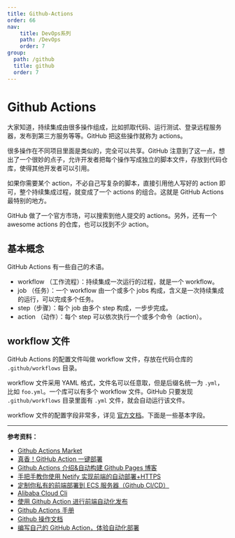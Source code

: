 ```yaml
---
title: Github-Actions
order: 66
nav:
    title: DevOps系列
    path: /DevOps
    order: 7
group:
  path: /github
  title: github
  order: 7
---
```


# Github Actions

大家知道，持续集成由很多操作组成，比如抓取代码、运行测试、登录远程服务器，发布到第三方服务等等。GitHub 把这些操作就称为 actions。

很多操作在不同项目里面是类似的，完全可以共享。GitHub 注意到了这一点，想出了一个很妙的点子，允许开发者把每个操作写成独立的脚本文件，存放到代码仓库，使得其他开发者可以引用。

如果你需要某个 action，不必自己写复杂的脚本，直接引用他人写好的 action 即可，整个持续集成过程，就变成了一个 actions 的组合。这就是 GitHub Actions 最特别的地方。

GitHub 做了一个官方市场，可以搜索到他人提交的 actions。另外，还有一个 awesome actions 的仓库，也可以找到不少 action。

## 基本概念

GitHub Actions 有一些自己的术语。

- workflow （工作流程）：持续集成一次运行的过程，就是一个 workflow。
- job （任务）：一个 workflow 由一个或多个 jobs 构成，含义是一次持续集成的运行，可以完成多个任务。
- step（步骤）：每个 job 由多个 step 构成，一步步完成。
- action （动作）：每个 step 可以依次执行一个或多个命令（action）。

## workflow 文件

GitHub Actions 的配置文件叫做 workflow 文件，存放在代码仓库的 `.github/workflows` 目录。

workflow 文件采用 YAML 格式，文件名可以任意取，但是后缀名统一为 `.yml`，比如 `foo.yml`。一个库可以有多个 workflow 文件。GitHub 只要发现 `.github/workflows` 目录里面有 `.yml` 文件，就会自动运行该文件。

workflow 文件的配置字段非常多，详见 [官方文档](https://help.github.com/en/articles/workflow-syntax-for-github-actions)。下面是一些基本字段。

---

**参考资料：**

- [Github Actions Market](https://github.com/marketplace?utf8=%E2%9C%93&type=actions&query=deploy)
- [真香！GitHub Action 一键部署](https://didiheng.com/front/2019-12-11.html#github-action%E9%85%8D%E7%BD%AE)
- [Github Actions 介绍&自动构建 Github Pages 博客](https://www.dazhuanlan.com/2020/01/21/5e2703d7a9999/)
- [手把手教你使用 Netify 实现前端的自动部署+HTTPS](https://www.cnblogs.com/codernie/p/9062104.html)
- [定制你私有的前端部署到 ECS 服务器（Github CI/CD）](https://yq.aliyun.com/articles/725419?type=2)
- [Alibaba Cloud Cli](https://github.com/aliyun/aliyun-cli/blob/master/README-CN.md)
- [使用 Github Action 进行前端自动化发布](https://yq.aliyun.com/articles/750065)
- [Github Actions 手册](https://www.jianshu.com/p/161b4241bc09)
- [Github 操作文档](https://docs.github.com/cn/actions)
- [编写自己的 GitHub Action，体验自动化部署](https://zhuanlan.zhihu.com/p/103552188)
